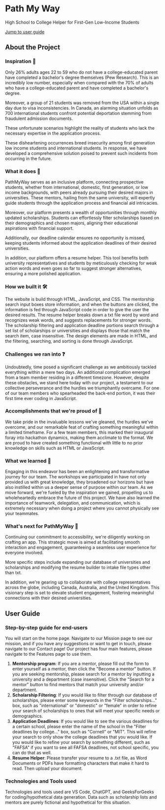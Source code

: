 # Path My Way
High School to College Helper for First-Gen Low-Income Students


[Jump to user guide](#user-guide)

## About the Project

### Inspiration 🌟
Only 26% adults ages 22 to 59 who do not have a college-educated parent have completed a bachelor's degree themselves (Pew Research). This is an incredibly low number, especially when compared with the 70% of adults who have a college-educated parent and have completed a bachelor's degree.

Moreover, a group of 21 students was removed from the USA within a single day due to visa inconsistencies. In Canada, an alarming situation unfolds as 700 international students confront potential deportation stemming from fraudulent admission documents.

These unfortunate scenarios highlight the reality of students who lack the necessary expertise in the application process.

These disheartening occurrences breed insecurity among first generation low income students and international students. In response, we have developed a comprehensive solution poised to prevent such incidents from occurring in the future.

### What it does 📱
PathMyWay serves as an inclusive platform, connecting prospective students, whether from international, domestic, first generation, or low income backgrounds, with peers already pursuing their desired majors in universities. These mentors, hailing from the same university, will expertly guide students through the application process and financial aid intricacies.

Moreover, our platform presents a wealth of opportunities through monthly updated scholarships. Students can effortlessly filter scholarships based on their demographics and chosen majors, aligning their educational aspirations with financial support.

Additionally, our deadline calendar ensures no opportunity is missed, keeping students informed about the application deadlines of their desired universities.

In addition, our platform offers a resume helper. This tool benefits both university representatives and students by meticulously checking for weak action words and even goes so far to suggest stronger alternatives, ensuring a more polished application.

### How we built it 🛠️
The website is build through HTML, JavaScript, and CSS. The mentorship search input boxes store information, and when the buttons are clicked, the information is fed through JavaScript code in order to give the user the desired results. The resume helper breaks down a txt file word by word and recognizes weak words, and suggests replacements for stronger words. The scholarship filtering and application deadline portions search through a set list of scholarships or universities and displays those that match the search item, case insensitive. The design elements are made in HTML, and the filtering, searching, and sorting is done through JavaScript.

### Challenges we ran into ❓
Undoubtedly, time posed a significant challenge as we ambitiously tackled everything within a mere two days. An additional complication emerged from a team member residing in a different timezone. However, despite these obstacles, we stand here today with our project, a testament to our collective perseverance and the hurdles we triumphantly overcame. For one of our team members who spearheaded the back-end portion, it was their first time ever coding in JavaScript.

### Accomplishments that we're proud of 💪
We take pride in the invaluable lessons we've gleaned, the hurdles we've overcome, and our remarkable feat of crafting something meaningful within a limited timeframe. For a few team members, this marked their inaugural foray into hackathon dynamics, making them acclimate to the format. We are proud to have created something functional with little to no prior knowledge on skills such as HTML or JavaScript.

### What we learned 🧠
Engaging in this endeavor has been an enlightening and transformative journey for our team. The workshops we participated in have not only provided us with great knowledge, they broadened our horizons but have also instilled within us a deeper sense of purpose within our team. As we move forward, we're fueled by the inspiration we gained, propelling us to wholeheartedly embrace the future of this project. We have also learned the importance of teamwork, delegation, and communication, which is extremely necessary when doing a project where you cannot physically see your teammates.

### What's next for PathMyWay 🌌
Continuing our commitment to accessibility, we're diligently working on crafting an app. This strategic move is aimed at facilitating smooth interaction and engagement, guaranteeing a seamless user experience for everyone involved.

More specific steps include expanding our database of universities and scholarships and modifying the resume builder to intake file types other than txt.

In addition, we're gearing up to collaborate with college representatives across the globe, including Canada, Australia, and the United Kingdom. This visionary step is set to elevate student engagement, fostering meaningful connections with their desired universities.

## User Guide

### Step-by-step guide for end-users
You will start on the home page. Navigate to our Mission page to see our mission, and if you have any suggestions or want to get in touch, please navigate to our Contact page! Our project has four main features, please navigate to the Features page to use them.

1. **Mentorship program**: If you are a mentor, please fill out the form to enter yourself as a mentor, then click the "Become a mentor" button. If you are seeking mentorship, please search for a mentor by inputting a university and a department (case insensitive). Click the "Search for a mentor" button to find mentors that match your university and/or department.
2. **Scholarship Filtering**: If you would like to filter through our database of scholarships, please enter some keywords in the "Filter scholarships..." box, such as "international" or "domestic" or "female" in order to refine your search of scholarships to ones that will meet your specific needs or demographics.
3. **Application Deadlines**: If you would like to see the various deadlines for a certain school, please enter the name of the school in the "Filter deadlines by college..." box, such as "Cornell" or "MIT". This will refine your search to only show the college deadlines that you would like. If you would like to refine your search by something different, such as "FAFSA" if you want to see all FAFSA deadlines, not school specific, you can do that as well.
4. **Resume Helper**: Please transfer your resume to a .txt file, as Word Documents or PDFs have formatting characters that make it hard to read. Then upload your document.

### Technologies and Tools used
Technologies and tools used are VS Code, ChatGPT, and GeeksForGeeks for coding/hypothetical data generation. Data such as scholarship lists and mentors are purely fictional and hypothetical for this situation. 

